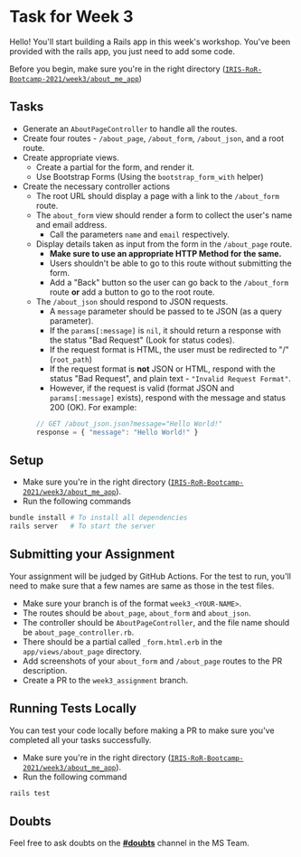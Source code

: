 # Task for Week 3

Hello! You'll start building a Rails app in this week's workshop. You've been provided with the rails app, you just need to add some code.

Before you begin, make sure you're in the right directory ([`IRIS-RoR-Bootcamp-2021/week3/about_me_app`](./about_me_app))

## Tasks

- Generate an `AboutPageController` to handle all the routes.
- Create four routes - `/about_page`, `/about_form`, `/about_json`, and a root route.
- Create appropriate views.
    - Create a partial for the form, and render it.
    - Use Bootstrap Forms (Using the `bootstrap_form_with` helper)
- Create the necessary controller actions
    - The root URL should display a page with a link to the `/about_form` route.
    - The `about_form` view should render a form to collect the user's name and email address.
        - Call the parameters `name` and `email` respectively.
    - Display details taken as input from the form in the `/about_page` route.
        - **Make sure to use an appropriate HTTP Method for the same.**
        - Users shouldn't be able to go to this route without submitting the form.
        - Add a "Back" button so the user can go back to the `/about_form` route **or** add a button to go to the root route.
    - The `/about_json` should respond to JSON requests.
        - A `message` parameter should be passed to te JSON (as a query parameter).
        - If the `params[:message]` is `nil`, it should return a response with the status "Bad Request" (Look for status codes).
        - If the request format is HTML, the user must be redirected to "/" (`root_path`)
        - If the request format is **not** JSON or HTML, respond with the status "Bad Request", and plain text - `"Invalid Request Format"`.
        - However, if the request is valid (format JSON and `params[:message]` exists), respond with the message and status 200 (OK). For example:
        ```js
        // GET /about_json.json?message="Hello World!"
        response = { "message": "Hello World!" }
        ```

## Setup
- Make sure you're in the right directory ([`IRIS-RoR-Bootcamp-2021/week3/about_me_app`](./about_me_app)).
- Run the following commands 
```bash
bundle install # To install all dependencies
rails server   # To start the server
```

## Submitting your Assignment
Your assignment will be judged by GitHub Actions. For the test to run, you'll need to make sure that a few names are same as those in the test files.

- Make sure your branch is of the format `week3_<YOUR-NAME>`.
- The routes should be `about_page`, `about_form` and `about_json`.
- The controller should be `AboutPageController`, and the file name should be `about_page_controller.rb`.
- There should be a partial called `_form.html.erb` in the `app/views/about_page` directory.
- Add screenshots of your `about_form` and `/about_page` routes to the PR description.
- Create a PR to the `week3_assignment` branch.

## Running Tests Locally
You can test your code locally before making a PR to make sure you've completed all your tasks successfully.
- Make sure you're in the right directory ([`IRIS-RoR-Bootcamp-2021/week3/about_me_app`](./about_me_app)).
- Run the following command
```bash
rails test
```
## Doubts
Feel free to ask doubts on the [**#doubts**](https://teams.microsoft.com/l/channel/19%3a6e5ce5031c594c34927026726a750f12%40thread.tacv2/%255BRuby%2520on%2520Rails%255D%2520Doubts?groupId=ebcdbf1c-6b25-48f4-9dfc-9f5e3666cc00&tenantId=36e917dc-1abe-43f4-b189-f92196a6b4ad) channel in the MS Team.
